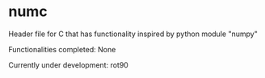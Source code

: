 # numc
Header file for C that has functionality inspired by python module "numpy"

Functionalities completed:
None

Currently under development:
rot90